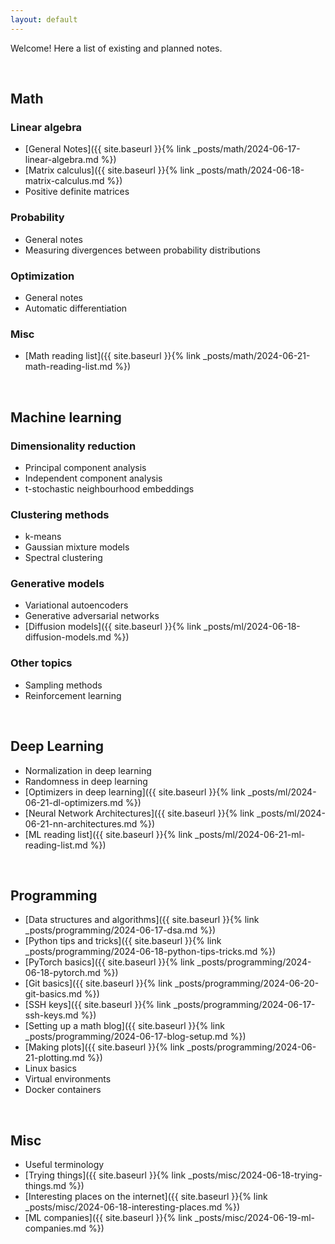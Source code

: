 ```yaml
---
layout: default
---
```


Welcome! Here a list of existing and planned notes.

<br>

## Math

### Linear algebra
- [General Notes]({{ site.baseurl }}{% link _posts/math/2024-06-17-linear-algebra.md %})
- [Matrix calculus]({{ site.baseurl }}{% link _posts/math/2024-06-18-matrix-calculus.md %})
- Positive definite matrices

### Probability
 - General notes
 - Measuring divergences between probability distributions

### Optimization
 - General notes
 - Automatic differentiation

### Misc
 - [Math reading list]({{ site.baseurl }}{% link _posts/math/2024-06-21-math-reading-list.md %})
<br>

## Machine learning

### Dimensionality reduction
 - Principal component analysis
 - Independent component analysis
 - t-stochastic neighbourhood embeddings

### Clustering methods
 - k-means
 - Gaussian mixture models
 - Spectral clustering

### Generative models
 - Variational autoencoders
 - Generative adversarial networks
 - [Diffusion models]({{ site.baseurl }}{% link _posts/ml/2024-06-18-diffusion-models.md %}) 

### Other topics
 - Sampling methods
 - Reinforcement learning

<br>

## Deep Learning
 - Normalization in deep learning
 - Randomness in deep learning
 - [Optimizers in deep learning]({{ site.baseurl }}{% link _posts/ml/2024-06-21-dl-optimizers.md %})
 - [Neural Network Architectures]({{ site.baseurl }}{% link _posts/ml/2024-06-21-nn-architectures.md %}) 
 - [ML reading list]({{ site.baseurl }}{% link _posts/ml/2024-06-21-ml-reading-list.md %})

<br>

## Programming
 - [Data structures and algorithms]({{ site.baseurl }}{% link _posts/programming/2024-06-17-dsa.md %})
 - [Python tips and tricks]({{ site.baseurl }}{% link _posts/programming/2024-06-18-python-tips-tricks.md %})
 - [PyTorch basics]({{ site.baseurl }}{% link _posts/programming/2024-06-18-pytorch.md %})
 - [Git basics]({{ site.baseurl }}{% link _posts/programming/2024-06-20-git-basics.md %})
 - [SSH keys]({{ site.baseurl }}{% link _posts/programming/2024-06-17-ssh-keys.md %})
 - [Setting up a math blog]({{ site.baseurl }}{% link _posts/programming/2024-06-17-blog-setup.md %})
 - [Making plots]({{ site.baseurl }}{% link _posts/programming/2024-06-21-plotting.md %})
 - Linux basics
 - Virtual environments 
 - Docker containers  

<br>

## Misc
 - Useful terminology
 - [Trying things]({{ site.baseurl }}{% link _posts/misc/2024-06-18-trying-things.md %})
 - [Interesting places on the internet]({{ site.baseurl }}{% link _posts/misc/2024-06-18-interesting-places.md %})
 - [ML companies]({{ site.baseurl }}{% link _posts/misc/2024-06-19-ml-companies.md %})
